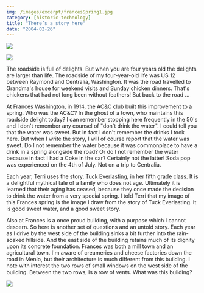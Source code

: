 ```yaml
---
img: /images/excerpt/francesSpring1.jpg
category: [historic-technology]
title: "There’s a story here"
date: "2004-02-26"
---
```


![](/images/francesSpring1.jpg)

![](/images/francesSpring2.jpg)

The roadside is full of delights. But when you are four years old the delights are larger than life. The roadside of my four-year-old life was US 12 between Raymond and Centralia, Washington. It was the road travelled to Grandma's house for weekend visits and Sunday chicken dinners. That's chickens that had not long been without feathers! But back to the road ...

At Frances Washington, in 1914, the AC&C club built this improvement to a spring. Who was the AC&C? In the ghost of a town, who maintains this roadside delight today? I can remember stopping here frequently in the 50's and I don't remember any counsel of "don't drink the water". I could tell you that the water was sweet. But in fact I don't remember the drinks I took here. But when I write the story, I will of course report that the water was sweet. Do I not remember the water because it was commonplace to have a drink in a spring alongside the road? Or do I not remember the water because in fact I had a Coke in the car? Certainly not the latter! Soda pop was experienced on the 4th of July. Not on a trip to Centralia.

Each year, Terri uses the story, [Tuck Everlasting](http://www.amazon.com/gp/reader/0374480095/ref=sib_dp_pt/104-9369818-2616735#reader-page), in her fifth grade class. It is a delightful mythical tale of a family who does not age. Ultimately it is learned that their aging has ceased, because they once made the decision to drink the water from a very special spring. I told Terri that my image of this Frances spring is the image I draw from the story of Tuck Everlasting. It is good sweet water, and a good sweet story.

Also at Frances is a once proud building, with a purpose which I cannot descern. So here is another set of questions and an untold story. Each year as I drive by the west side of the building sinks a bit further into the rain-soaked hillside. And the east side of the building retains much of its dignity upon its concrete foundation. Frances was both a mill town and an agricultural town. I'm aware of creameries and cheese factories down the road in Menlo, but their architecture is much different from this building. I note with interest the two rows of small windows on the west side of the building. Between the two rows, is a row of vents. What was this building?

![](/images/FrancesDescends.jpg)
